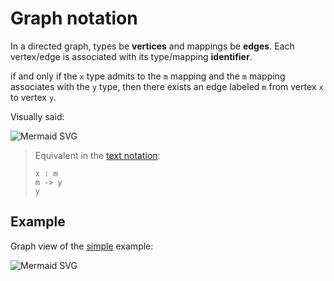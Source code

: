 # Graph notation

In a directed graph, types be **vertices** and mappings be **edges**. Each vertex/edge is associated with its type/mapping **identifier**.

if and only if the `x` type admits to the `m` mapping and the `m` mapping associates with the `y` type, then there exists an edge labeled `m` from vertex `x` to vertex `y`.

Visually said:

![Mermaid SVG](https://mermaid.ink/svg/eyJjb2RlIjoiZ3JhcGggTFJcblx0eCAtLW0tLT5cblx0eSIsIm1lcm1haWQiOnsidGhlbWUiOiJkZWZhdWx0In0sInVwZGF0ZUVkaXRvciI6ZmFsc2V9)

> Equivalent in the [text notation](text-notation.md):
>
> ```entity-mapping
> x : m
> m -> y
> y
> ```

## Example

Graph view of the [simple](../examples/simple-person.md) example:

![Mermaid SVG](https://mermaid.ink/svg/eyJjb2RlIjoiZ3JhcGggTFJcblx0c3RyaW5nXG5cdHBlcnNvblxuXHRcbiAgICBwZXJzb24gLS1pZC0tPiBzdHJpbmdcblx0cGVyc29uIC0tbmFtZS0tPiBzdHJpbmdcblx0cGVyc29uIC0tbW90aGVyLS0-IHBlcnNvblxuXHRwZXJzb24gLS1mYXRoZXItLT4gcGVyc29uXG5cdHBlcnNvbiAtLWNoaWxkcmVuLS0-IHBlcnNvbiIsIm1lcm1haWQiOnsidGhlbWUiOiJkZWZhdWx0In0sInVwZGF0ZUVkaXRvciI6ZmFsc2V9)